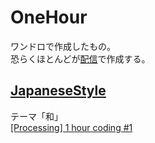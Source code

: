 # OneHour
ワンドロで作成したもの。  
恐らくほとんどが[配信](https://www.youtube.com/channel/UCAGHIlV2eNsHzysjd3DoyWg)で作成する。  

## [JapaneseStyle](./JapaneseStyle)
テーマ「和」  
[\[Processing\] 1 hour coding #1](https://www.youtube.com/watch?v=zPsq1cVmXXI)